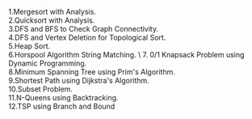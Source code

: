 
1.Mergesort with Analysis. \
2.Quicksort with Analysis. \
3.DFS and BFS to Check Graph Connectivity. \
4.DFS and Vertex Deletion for Topological Sort. \
5.Heap Sort. \
6.Horspool Algorithm String Matching. \ 
7. 0/1 Knapsack Problem using Dynamic Programming. \
8.Minimum Spanning Tree using Prim's Algorithm. \
9.Shortest Path using Dijkstra's Algorithm. \
10.Subset Problem. \
11.N-Queens using Backtracking. \
12.TSP using Branch and Bound  

